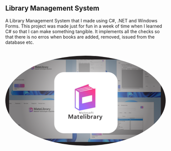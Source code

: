 <html>
<head>

</head>

<body>
<h2>Library Management System</h2>
A Library Management System that I made using C#, .NET and Windows Forms. This project was made just for fun in a week of time when I learned C# so that I can make something tangible. It implements all the checks so that there is no erros when books are added, removed, issued from the database etc.

<BR>
<BR>
<BR>
<CENTER>
  <img src="Main.png" style="border-radius: 50%" />
  <CENTER>
</div>

</body>
